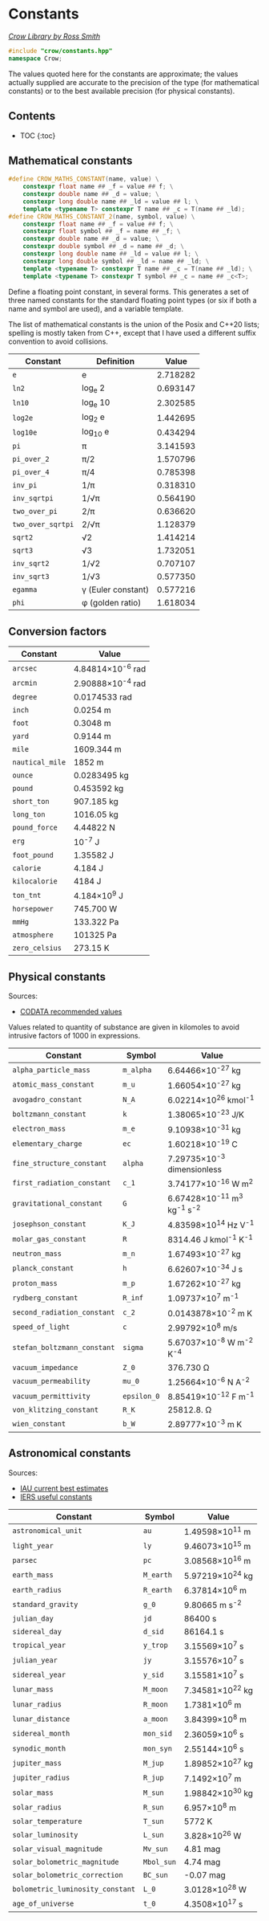 # Constants

_[Crow Library by Ross Smith](index.html)_

```c++
#include "crow/constants.hpp"
namespace Crow;
```

The values quoted here for the constants are approximate; the values actually
supplied are accurate to the precision of the type (for mathematical
constants) or to the best available precision (for physical constants).

## Contents

* TOC
{:toc}

## Mathematical constants

```c++
#define CROW_MATHS_CONSTANT(name, value) \
    constexpr float name ## _f = value ## f; \
    constexpr double name ## _d = value; \
    constexpr long double name ## _ld = value ## l; \
    template <typename T> constexpr T name ## _c = T(name ## _ld);
#define CROW_MATHS_CONSTANT_2(name, symbol, value) \
    constexpr float name ## _f = value ## f; \
    constexpr float symbol ## _f = name ## _f; \
    constexpr double name ## _d = value; \
    constexpr double symbol ## _d = name ## _d; \
    constexpr long double name ## _ld = value ## l; \
    constexpr long double symbol ## _ld = name ## _ld; \
    template <typename T> constexpr T name ## _c = T(name ## _ld); \
    template <typename T> constexpr T symbol ## _c = name ## _c<T>;
```

Define a floating point constant, in several forms. This generates a set of
three named constants for the standard floating point types (or six if both a
name and symbol are used), and a variable template.

The list of mathematical constants is the union of the Posix and C++20 lists;
spelling is mostly taken from C++, except that I have used a different suffix
convention to avoid collisions.

| Constant           | Definition          | Value     |
| --------           | ----------          | -----     |
| `e`                | e                   | 2.718282  |
| `ln2`              | log<sub>e</sub> 2   | 0.693147  |
| `ln10`             | log<sub>e</sub> 10  | 2.302585  |
| `log2e`            | log<sub>2</sub> e   | 1.442695  |
| `log10e`           | log<sub>10</sub> e  | 0.434294  |
| `pi`               | π                   | 3.141593  |
| `pi_over_2`        | π/2                 | 1.570796  |
| `pi_over_4`        | π/4                 | 0.785398  |
| `inv_pi`           | 1/π                 | 0.318310  |
| `inv_sqrtpi`       | 1/√π                | 0.564190  |
| `two_over_pi`      | 2/π                 | 0.636620  |
| `two_over_sqrtpi`  | 2/√π                | 1.128379  |
| `sqrt2`            | √2                  | 1.414214  |
| `sqrt3`            | √3                  | 1.732051  |
| `inv_sqrt2`        | 1/√2                | 0.707107  |
| `inv_sqrt3`        | 1/√3                | 0.577350  |
| `egamma`           | γ (Euler constant)  | 0.577216  |
| `phi`              | φ (golden ratio)    | 1.618034  |

## Conversion factors

| Constant         | Value                        |
| --------         | -----                        |
| `arcsec`         | 4.84814×10<sup>-6</sup> rad  |
| `arcmin`         | 2.90888×10<sup>-4</sup> rad  |
| `degree`         | 0.0174533 rad                |
| `inch`           | 0.0254 m                     |
| `foot`           | 0.3048 m                     |
| `yard`           | 0.9144 m                     |
| `mile`           | 1609.344 m                   |
| `nautical_mile`  | 1852 m                       |
| `ounce`          | 0.0283495 kg                 |
| `pound`          | 0.453592 kg                  |
| `short_ton`      | 907.185 kg                   |
| `long_ton`       | 1016.05 kg                   |
| `pound_force`    | 4.44822 N                    |
| `erg`            | 10<sup>-7</sup> J            |
| `foot_pound`     | 1.35582 J                    |
| `calorie`        | 4.184 J                      |
| `kilocalorie`    | 4184 J                       |
| `ton_tnt`        | 4.184×10<sup>9</sup> J       |
| `horsepower`     | 745.700 W                    |
| `mmHg`           | 133.322 Pa                   |
| `atmosphere`     | 101325 Pa                    |
| `zero_celsius`   | 273.15 K                     |

## Physical constants

Sources:

* [CODATA recommended values](https://physics.nist.gov/cuu/Constants/)

Values related to quantity of substance are given in kilomoles to avoid
intrusive factors of 1000 in expressions.

| Constant                     | Symbol       | Value                                                                  |
| --------                     | ------       | -----                                                                  |
| `alpha_particle_mass`        | `m_alpha`    | 6.64466×10<sup>-27</sup> kg                                            |
| `atomic_mass_constant`       | `m_u`        | 1.66054×10<sup>-27</sup> kg                                            |
| `avogadro_constant`          | `N_A`        | 6.02214×10<sup>26</sup> kmol<sup>-1</sup>                              |
| `boltzmann_constant`         | `k`          | 1.38065×10<sup>-23</sup> J/K                                           |
| `electron_mass`              | `m_e`        | 9.10938×10<sup>-31</sup> kg                                            |
| `elementary_charge`          | `ec`         | 1.60218×10<sup>-19</sup> C                                             |
| `fine_structure_constant`    | `alpha`      | 7.29735×10<sup>-3</sup> dimensionless                                  |
| `first_radiation_constant`   | `c_1`        | 3.74177×10<sup>-16</sup> W m<sup>2</sup>                               |
| `gravitational_constant`     | `G`          | 6.67428×10<sup>-11</sup> m<sup>3</sup> kg<sup>-1</sup> s<sup>-2</sup>  |
| `josephson_constant`         | `K_J`        | 4.83598×10<sup>14</sup> Hz V<sup>-1</sup>                              |
| `molar_gas_constant`         | `R`          | 8314.46 J kmol<sup>-1</sup> K<sup>-1</sup>                             |
| `neutron_mass`               | `m_n`        | 1.67493×10<sup>-27</sup> kg                                            |
| `planck_constant`            | `h`          | 6.62607×10<sup>-34</sup> J s                                           |
| `proton_mass`                | `m_p`        | 1.67262×10<sup>-27</sup> kg                                            |
| `rydberg_constant`           | `R_inf`      | 1.09737×10<sup>7</sup> m<sup>-1</sup>                                  |
| `second_radiation_constant`  | `c_2`        | 0.0143878×10<sup>-2</sup> m K                                          |
| `speed_of_light`             | `c`          | 2.99792×10<sup>8</sup> m/s                                             |
| `stefan_boltzmann_constant`  | `sigma`      | 5.67037×10<sup>-8</sup> W m<sup>-2</sup> K<sup>-4</sup>                |
| `vacuum_impedance`           | `Z_0`        | 376.730 Ω                                                              |
| `vacuum_permeability`        | `mu_0`       | 1.25664×10<sup>-6</sup> N A<sup>-2</sup>                               |
| `vacuum_permittivity`        | `epsilon_0`  | 8.85419×10<sup>-12</sup> F m<sup>-1</sup>                              |
| `von_klitzing_constant`      | `R_K`        | 25812.8. Ω                                                             |
| `wien_constant`              | `b_W`        | 2.89777×10<sup>-3</sup> m K                                            |

## Astronomical constants

Sources:

* [IAU current best estimates](https://iau-a3.gitlab.io/NSFA/NSFA_cbe.html)
* [IERS useful constants](https://hpiers.obspm.fr/eop-pc/models/constants.html)

| Constant                          | Symbol      | Value                       |
| --------                          | ------      | -----                       |
| `astronomical_unit`               | `au`        | 1.49598×10<sup>11</sup> m   |
| `light_year`                      | `ly`        | 9.46073×10<sup>15</sup> m   |
| `parsec`                          | `pc`        | 3.08568×10<sup>16</sup> m   |
| `earth_mass`                      | `M_earth`   | 5.97219×10<sup>24</sup> kg  |
| `earth_radius`                    | `R_earth`   | 6.37814×10<sup>6</sup> m    |
| `standard_gravity`                | `g_0`       | 9.80665 m s<sup>-2</sup>    |
| `julian_day`                      | `jd`        | 86400 s                     |
| `sidereal_day`                    | `d_sid`     | 86164.1 s                   |
| `tropical_year`                   | `y_trop`    | 3.15569×10<sup>7</sup> s    |
| `julian_year`                     | `jy`        | 3.15576×10<sup>7</sup> s    |
| `sidereal_year`                   | `y_sid`     | 3.15581×10<sup>7</sup> s    |
| `lunar_mass`                      | `M_moon`    | 7.34581×10<sup>22</sup> kg  |
| `lunar_radius`                    | `R_moon`    | 1.7381×10<sup>6</sup> m     |
| `lunar_distance`                  | `a_moon`    | 3.84399×10<sup>8</sup> m    |
| `sidereal_month`                  | `mon_sid`   | 2.36059×10<sup>6</sup> s    |
| `synodic_month`                   | `mon_syn`   | 2.55144×10<sup>6</sup> s    |
| `jupiter_mass`                    | `M_jup`     | 1.89852×10<sup>27</sup> kg  |
| `jupiter_radius`                  | `R_jup`     | 7.1492×10<sup>7</sup> m     |
| `solar_mass`                      | `M_sun`     | 1.98842×10<sup>30</sup> kg  |
| `solar_radius`                    | `R_sun`     | 6.957×10<sup>8</sup> m      |
| `solar_temperature`               | `T_sun`     | 5772 K                      |
| `solar_luminosity`                | `L_sun`     | 3.828×10<sup>26</sup> W     |
| `solar_visual_magnitude`          | `Mv_sun`    | 4.81 mag                    |
| `solar_bolometric_magnitude`      | `Mbol_sun`  | 4.74 mag                    |
| `solar_bolometric_correction`     | `BC_sun`    | -0.07 mag                   |
| `bolometric_luminosity_constant`  | `L_0`       | 3.0128×10<sup>28</sup> W    |
| `age_of_universe`                 | `t_0`       | 4.3508×10<sup>17</sup> s    |
